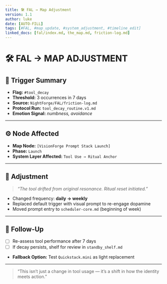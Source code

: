 ```yaml
---
title: 🛠️ FAL → Map Adjustment
version: 1.1
author: luke
date: [AUTO-FILL]
tags: [#FAL, #map_update, #system_adjustment, #timeline_edit]
linked_docs: [fal/index.md, the_map.md, friction-log.md]
---
```


# 🛠️ FAL → MAP ADJUSTMENT

## 📌 Trigger Summary
- **Flag:** `#tool_decay`
- **Threshold:** 3 occurrences in 7 days
- **Source:** `NightForge/FAL/friction-log.md`
- **Protocol Run:** `tool_decay_routine.v1.md`
- **Emotion Signal:** _numbness, avoidance_

---

## ⚙️ Node Affected
- **Map Node:** `[VisionForge Prompt Stack Launch]`
- **Phase:** `Launch`
- **System Layer Affected:** `Tool Use → Ritual Anchor`

---

## 🧬 Adjustment
> *“The tool drifted from original resonance. Ritual reset initiated.”*

- Changed frequency: **daily → weekly**
- Replaced default trigger with visual prompt to re-engage dopamine
- Moved prompt entry to `scheduler-core.md` (beginning of week)

---

## 🔁 Follow-Up
- [ ] Re-assess tool performance after 7 days
- [ ] If decay persists, shelf for review in `standby_shelf.md`
- **Fallback Option:** Test `Quickstack.mini` as light replacement

---

> “This isn’t just a change in tool usage — it’s a shift in how the identity meets action.”
